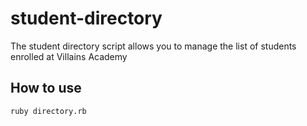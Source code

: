 # student-directory

The student directory script allows you to manage the list of students enrolled at Villains Academy

## How to use
```shell
ruby directory.rb
```

